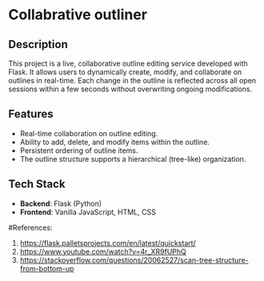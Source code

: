 # Collabrative outliner

## Description
This project is a live, collaborative outline editing service developed with Flask. It allows users to dynamically create, modify, and collaborate on outlines in real-time. Each change in the outline is reflected across all open sessions within a few seconds without overwriting ongoing modifications.

## Features
- Real-time collaboration on outline editing.
- Ability to add, delete, and modify items within the outline.
- Persistent ordering of outline items.
- The outline structure supports a hierarchical (tree-like) organization.

## Tech Stack
- **Backend**: Flask (Python)
- **Frontend**: Vanilla JavaScript, HTML, CSS

#References:
1. https://flask.palletsprojects.com/en/latest/quickstart/
2. https://www.youtube.com/watch?v=4r_XR9fUPhQ
3. https://stackoverflow.com/questions/20062527/scan-tree-structure-from-bottom-up
